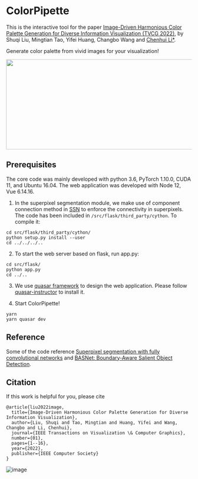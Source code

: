 # ColorPipette

This is the interactive tool for the paper [Image-Driven Harmonious Color Palette Generation for Diverse Information Visualization (TVCG 2022)](https://ieeexplore.ieee.org/document/9969167), by Shuqi Liu, Mingtian Tao, Yifei Huang, Changbo Wang and [Chenhui Li*](http://chenhui.li/).

Generate color palette from vivid images for your visualization!

<img src="https://i.postimg.cc/X71zZt1S/image.png" width=550 height=245>

## Prerequisites
The core code was mainly developed with python 3.6, PyTorch 1.10.0, CUDA 11, and Ubuntu 16.04.
The web application was developed with Node 12, Vue 6.14.16.

1. In the superpixel segmentation module, we make use of component connection method in [SSN](http://github.com/NVlabs/ssn_superpixels) to enforce the connectivity in superpixels. The code has been included in ```/src/flask/third_party/cython```. To compile it:
```
cd src/flask/third_party/cython/
python setup.py install --user
cd ../../../..
```

2. To start the web server based on flask, run app.py:
```
cd src/flask/
python app.py
cd ../..
```

3. We use [quasar framework](https://quasar.dev/) to design the web application. Please follow [quasar-instructor](https://quasar.dev/start/quasar-cli) to install it.

4. Start ColorPipette!
```
yarn
yarn quasar dev
```

## Reference
Some of the code reference [Superpixel segmentation with fully convolutional networks](https://github.com/fuy34/superpixel_fcn) and [BASNet: Boundary-Aware Salient Object Detection](https://github.com/xuebinqin/BASNet).

## Citation
If this work is helpful for you, please cite
```
@article{liu2022image,
  title={Image-Driven Harmonious Color Palette Generation for Diverse Information Visualization},
  author={Liu, Shuqi and Tao, Mingtian and Huang, Yifei and Wang, Changbo and Li, Chenhui},
  journal={IEEE Transactions on Visualization \& Computer Graphics},
  number={01},
  pages={1--16},
  year={2022},
  publisher={IEEE Computer Society}
}
```

![image](https://github.com/Shuqi-67/ColorPipette/assets/80154728/d0299e43-b65d-4024-b46c-17abacc17bd1)

